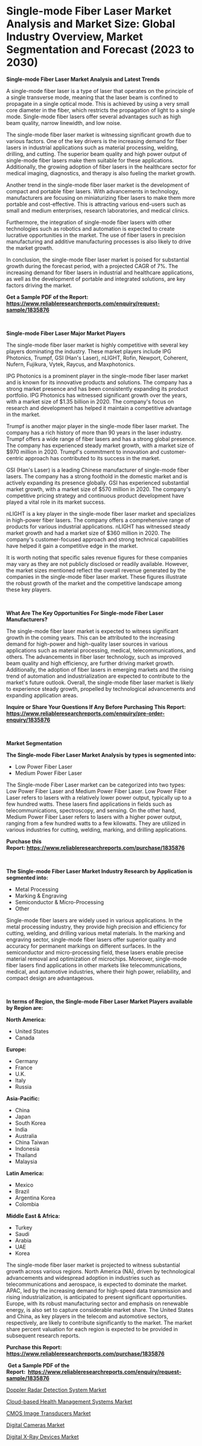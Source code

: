 <p><h1>Single-mode Fiber Laser Market Analysis and Market Size: Global Industry Overview, Market Segmentation and Forecast (2023 to 2030)</h1></p><p><strong>Single-mode Fiber Laser Market Analysis and Latest Trends</strong></p>
<p><p>A single-mode fiber laser is a type of laser that operates on the principle of a single transverse mode, meaning that the laser beam is confined to propagate in a single optical mode. This is achieved by using a very small core diameter in the fiber, which restricts the propagation of light to a single mode. Single-mode fiber lasers offer several advantages such as high beam quality, narrow linewidth, and low noise.</p><p>The single-mode fiber laser market is witnessing significant growth due to various factors. One of the key drivers is the increasing demand for fiber lasers in industrial applications such as material processing, welding, drilling, and cutting. The superior beam quality and high power output of single-mode fiber lasers make them suitable for these applications. Additionally, the growing adoption of fiber lasers in the healthcare sector for medical imaging, diagnostics, and therapy is also fueling the market growth.</p><p>Another trend in the single-mode fiber laser market is the development of compact and portable fiber lasers. With advancements in technology, manufacturers are focusing on miniaturizing fiber lasers to make them more portable and cost-effective. This is attracting various end-users such as small and medium enterprises, research laboratories, and medical clinics.</p><p>Furthermore, the integration of single-mode fiber lasers with other technologies such as robotics and automation is expected to create lucrative opportunities in the market. The use of fiber lasers in precision manufacturing and additive manufacturing processes is also likely to drive the market growth.</p><p>In conclusion, the single-mode fiber laser market is poised for substantial growth during the forecast period, with a projected CAGR of 7%. The increasing demand for fiber lasers in industrial and healthcare applications, as well as the development of portable and integrated solutions, are key factors driving the market.</p></p>
<p><strong>Get a Sample PDF of the Report:&nbsp; <a href="https://www.reliableresearchreports.com/enquiry/request-sample/1835876">https://www.reliableresearchreports.com/enquiry/request-sample/1835876</a></strong></p>
<p>&nbsp;</p>
<p><strong>Single-mode Fiber Laser Major Market Players</strong></p>
<p><p>The single-mode fiber laser market is highly competitive with several key players dominating the industry. These market players include IPG Photonics, Trumpf, GSI (Han's Laser), nLIGHT, Rofin, Newport, Coherent, Nufern, Fujikura, Vytek, Raycus, and Maxphotonics.</p><p>IPG Photonics is a prominent player in the single-mode fiber laser market and is known for its innovative products and solutions. The company has a strong market presence and has been consistently expanding its product portfolio. IPG Photonics has witnessed significant growth over the years, with a market size of $1.35 billion in 2020. The company's focus on research and development has helped it maintain a competitive advantage in the market.</p><p>Trumpf is another major player in the single-mode fiber laser market. The company has a rich history of more than 90 years in the laser industry. Trumpf offers a wide range of fiber lasers and has a strong global presence. The company has experienced steady market growth, with a market size of $970 million in 2020. Trumpf's commitment to innovation and customer-centric approach has contributed to its success in the market.</p><p>GSI (Han's Laser) is a leading Chinese manufacturer of single-mode fiber lasers. The company has a strong foothold in the domestic market and is actively expanding its presence globally. GSI has experienced substantial market growth, with a market size of $570 million in 2020. The company's competitive pricing strategy and continuous product development have played a vital role in its market success.</p><p>nLIGHT is a key player in the single-mode fiber laser market and specializes in high-power fiber lasers. The company offers a comprehensive range of products for various industrial applications. nLIGHT has witnessed steady market growth and had a market size of $360 million in 2020. The company's customer-focused approach and strong technical capabilities have helped it gain a competitive edge in the market.</p><p>It is worth noting that specific sales revenue figures for these companies may vary as they are not publicly disclosed or readily available. However, the market sizes mentioned reflect the overall revenue generated by the companies in the single-mode fiber laser market. These figures illustrate the robust growth of the market and the competitive landscape among these key players.</p></p>
<p>&nbsp;</p>
<p><strong>What Are The Key Opportunities For Single-mode Fiber Laser Manufacturers?</strong></p>
<p><p>The single-mode fiber laser market is expected to witness significant growth in the coming years. This can be attributed to the increasing demand for high-power and high-quality laser sources in various applications such as material processing, medical, telecommunications, and others. The advancements in fiber laser technology, such as improved beam quality and high efficiency, are further driving market growth. Additionally, the adoption of fiber lasers in emerging markets and the rising trend of automation and industrialization are expected to contribute to the market's future outlook. Overall, the single-mode fiber laser market is likely to experience steady growth, propelled by technological advancements and expanding application areas.</p></p>
<p><strong>Inquire or Share Your Questions If Any Before Purchasing This Report: <a href="https://www.reliableresearchreports.com/enquiry/pre-order-enquiry/1835876">https://www.reliableresearchreports.com/enquiry/pre-order-enquiry/1835876</a></strong></p>
<p>&nbsp;</p>
<p><strong>Market Segmentation</strong></p>
<p><strong>The Single-mode Fiber Laser Market Analysis by types is segmented into:</strong></p>
<p><ul><li>Low Power Fiber Laser</li><li>Medium Power Fiber Laser</li></ul></p>
<p><p>The Single-mode Fiber Laser market can be categorized into two types: Low Power Fiber Laser and Medium Power Fiber Laser. Low Power Fiber Laser refers to lasers with a relatively lower power output, typically up to a few hundred watts. These lasers find applications in fields such as telecommunications, spectroscopy, and sensing. On the other hand, Medium Power Fiber Laser refers to lasers with a higher power output, ranging from a few hundred watts to a few kilowatts. They are utilized in various industries for cutting, welding, marking, and drilling applications.</p></p>
<p><strong>Purchase this Report:&nbsp;<a href="https://www.reliableresearchreports.com/purchase/1835876">https://www.reliableresearchreports.com/purchase/1835876</a></strong></p>
<p>&nbsp;</p>
<p><strong>The Single-mode Fiber Laser Market Industry Research by Application is segmented into:</strong></p>
<p><ul><li>Metal Processing</li><li>Marking & Engraving</li><li>Semiconductor & Micro-Processing</li><li>Other</li></ul></p>
<p><p>Single-mode fiber lasers are widely used in various applications. In the metal processing industry, they provide high precision and efficiency for cutting, welding, and drilling various metal materials. In the marking and engraving sector, single-mode fiber lasers offer superior quality and accuracy for permanent markings on different surfaces. In the semiconductor and micro-processing field, these lasers enable precise material removal and optimization of microchips. Moreover, single-mode fiber lasers find applications in other markets like telecommunications, medical, and automotive industries, where their high power, reliability, and compact design are advantageous.</p></p>
<p>&nbsp;</p>
<p><strong>In terms of Region, the Single-mode Fiber Laser Market Players available by Region are:</strong></p>
<p>
    <p> <strong> North America: </strong>
        <ul>
            <li>United States</li>
            <li>Canada</li>
        </ul>
        </p> 
    <p> <strong> Europe: </strong>
        <ul>
            <li>Germany</li>
            <li>France</li>
            <li>U.K.</li>
            <li>Italy</li>
            <li>Russia</li>
        </ul>
        </p> 
    <p> <strong> Asia-Pacific: </strong>
        <ul>
            <li>China</li>
            <li>Japan</li>
            <li>South Korea</li>
            <li>India</li>
            <li>Australia</li>
            <li>China Taiwan</li>
            <li>Indonesia</li>
            <li>Thailand</li>
            <li>Malaysia</li>
        </ul>
        </p> 
    <p> <strong> Latin America: </strong>
        <ul>
            <li>Mexico</li>
            <li>Brazil</li>
            <li>Argentina Korea</li>
            <li>Colombia</li>
        </ul>
        </p> 
    <p> <strong> Middle East & Africa: </strong>
        <ul>
            <li>Turkey</li>
            <li>Saudi</li>
            <li>Arabia</li>
            <li>UAE</li>
            <li>Korea</li>
        </ul>
    </p>
    </p>
<p><p>The single-mode fiber laser market is projected to witness substantial growth across various regions. North America (NA), driven by technological advancements and widespread adoption in industries such as telecommunications and aerospace, is expected to dominate the market. APAC, led by the increasing demand for high-speed data transmission and rising industrialization, is anticipated to present significant opportunities. Europe, with its robust manufacturing sector and emphasis on renewable energy, is also set to capture considerable market share. The United States and China, as key players in the telecom and automotive sectors, respectively, are likely to contribute significantly to the market. The market share percent valuation for each region is expected to be provided in subsequent research reports.</p></p>
<p><strong>Purchase this Report: <a href="https://www.reliableresearchreports.com/purchase/1835876">https://www.reliableresearchreports.com/purchase/1835876</a></strong></p>
<p>&nbsp;<strong>Get a Sample PDF of the Report:&nbsp;&nbsp;<a href="https://www.reliableresearchreports.com/enquiry/request-sample/1835876">https://www.reliableresearchreports.com/enquiry/request-sample/1835876</a></strong></p>
<p><strong></strong></p>
<p><p><a href="https://medium.com/@germanwolff65/analyzing-doppler-radar-detection-system-market-global-industry-perspective-and-forecast-2023-to-09227fc2c6f6">Doppler Radar Detection System Market</a></p><p><a href="https://medium.com/@karleeprice82/decoding-cloud-based-health-management-systems-market-metrics-market-share-trends-and-growth-40b68cde4369">Cloud-based Health Management Systems Market</a></p><p><a href="https://www.linkedin.com/pulse/cmos-image-transducers-market-size-2023-2030-global-industrial/">CMOS Image Transducers Market</a></p><p><a href="https://www.linkedin.com/pulse/digital-cameras-market-size-share-amp-trends-analysis-report/">Digital Cameras Market</a></p><p><a href="https://www.linkedin.com/pulse/digital-x-ray-devices-market-research-report-unlocks-analysis/">Digital X-Ray Devices Market</a></p></p>